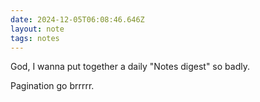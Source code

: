 ```yaml
---
date: 2024-12-05T06:08:46.646Z
layout: note
tags: notes
---
```

God, I wanna put together a daily "Notes digest" so badly.

Pagination go brrrrr.
